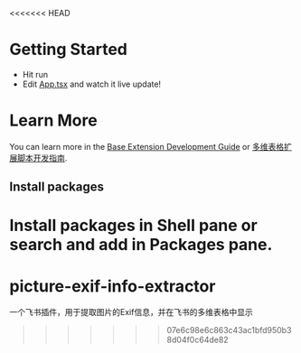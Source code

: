 <<<<<<< HEAD
# Getting Started
- Hit run
- Edit [App.tsx](#src/App.tsx) and watch it live update!

# Learn More

You can learn more in the [Base Extension Development Guide](https://bytedance.feishu.cn/docx/VxhudDXbyo1V7jxAcTbctJQ5nvc) or [多维表格扩展脚本开发指南](https://bytedance.feishu.cn/docx/HazFdSHH9ofRGKx8424cwzLlnZc).

## Install packages

Install packages in Shell pane or search and add in Packages pane.
=======
# picture-exif-info-extractor
一个飞书插件，用于提取图片的Exif信息，并在飞书的多维表格中显示
>>>>>>> 07e6c98e6c863c43ac1bfd950b38d04f0c64de82
